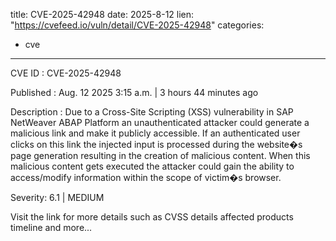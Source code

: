  
title: CVE-2025-42948
date: 2025-8-12
lien: "https://cvefeed.io/vuln/detail/CVE-2025-42948"
categories:
  - cve
---

CVE ID : CVE-2025-42948

Published :  Aug. 12
2025
3:15 a.m. | 3 hours
44 minutes ago

Description : Due to a Cross-Site Scripting (XSS) vulnerability in SAP NetWeaver ABAP Platform
an unauthenticated attacker could generate a malicious link and make it publicly accessible. If an authenticated user clicks on this link
the injected input is processed during the website�s page generation
resulting in the creation of malicious content. When this malicious content gets executed
the attacker could gain the ability to access/modify information within the scope of victim�s browser.

Severity: 6.1 | MEDIUM

Visit the link for more details
such as CVSS details
affected products
timeline
and more...
